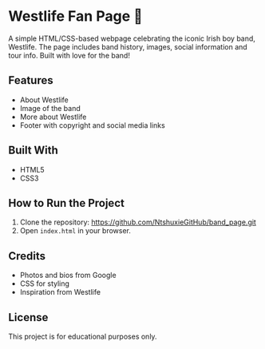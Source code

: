 # Westlife Fan Page 🎤
A simple HTML/CSS-based webpage celebrating the iconic Irish boy band, Westlife. The page includes band history, images, social information and tour info. Built with love for the band!

## Features
- About Westlife
- Image of the band
- More about Westlife
- Footer with copyright and social media links

## Built With

- HTML5
- CSS3

## How to Run the Project

1. Clone the repository: https://github.com/NtshuxieGitHub/band_page.git
2. Open `index.html` in your browser.

## Credits

- Photos and bios from Google
- CSS for styling
- Inspiration from Westlife

## License

This project is for educational purposes only.






